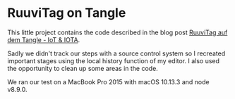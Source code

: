 # RuuviTag on Tangle

This little project contains the code described in the blog post 
[RuuviTag auf dem Tangle - IoT & IOTA](https://blog.codecentric.de/2018/02/ruuvitag-tangle-iot-iota/).

Sadly we didn't track our steps with a source control system so I recreated 
important stages using the local history function of my editor. I also used
the opportunity to clean up some areas in the code.

We ran our test on a MacBook Pro 2015 with macOS 10.13.3 and node v8.9.0.
